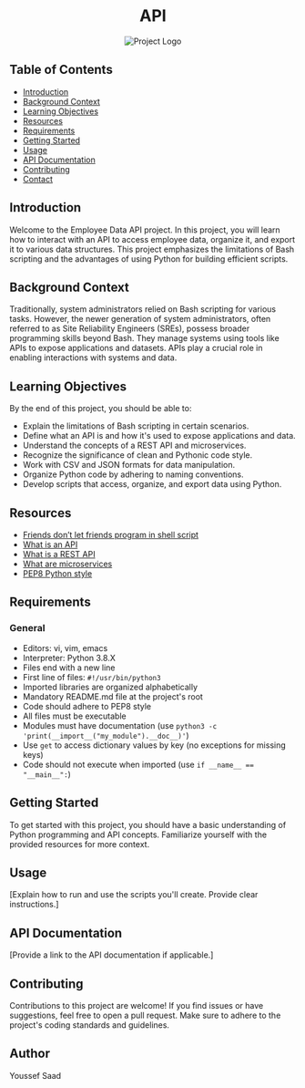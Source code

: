 

<h1 align="center"> API </h1>
<div align="center">
  <img src="https://developers.giphy.com/branch/master/static/api-512d36c09662682717108a38bbb5c57d.gif" alt="Project Logo">
</div>

## Table of Contents

- [Introduction](#introduction)
- [Background Context](#background-context)
- [Learning Objectives](#learning-objectives)
- [Resources](#resources)
- [Requirements](#requirements)
- [Getting Started](#getting-started)
- [Usage](#usage)
- [API Documentation](#api-documentation)
- [Contributing](#contributing)
- [Contact](#contact)

## Introduction

Welcome to the Employee Data API project. In this project, you will learn how to interact with an API to access employee data, organize it, and export it to various data structures. This project emphasizes the limitations of Bash scripting and the advantages of using Python for building efficient scripts.

## Background Context

Traditionally, system administrators relied on Bash scripting for various tasks. However, the newer generation of system administrators, often referred to as Site Reliability Engineers (SREs), possess broader programming skills beyond Bash. They manage systems using tools like APIs to expose applications and datasets. APIs play a crucial role in enabling interactions with systems and data.

## Learning Objectives

By the end of this project, you should be able to:

- Explain the limitations of Bash scripting in certain scenarios.
- Define what an API is and how it's used to expose applications and data.
- Understand the concepts of a REST API and microservices.
- Recognize the significance of clean and Pythonic code style.
- Work with CSV and JSON formats for data manipulation.
- Organize Python code by adhering to naming conventions.
- Develop scripts that access, organize, and export data using Python.

## Resources

- [Friends don’t let friends program in shell script](https://www.turnkeylinux.org/blog/shell-scripting)
- [What is an API](https://www.mulesoft.com/resources/api/what-is-an-api)
- [What is a REST API](https://www.redhat.com/en/topics/api/what-is-a-rest-api)
- [What are microservices](https://www.redhat.com/en/topics/microservices)
- [PEP8 Python style](https://www.python.org/dev/peps/pep-0008/)

## Requirements

### General

- Editors: vi, vim, emacs
- Interpreter: Python 3.8.X
- Files end with a new line
- First line of files: `#!/usr/bin/python3`
- Imported libraries are organized alphabetically
- Mandatory README.md file at the project's root
- Code should adhere to PEP8 style
- All files must be executable
- Modules must have documentation (use `python3 -c 'print(__import__("my_module").__doc__)'`)
- Use `get` to access dictionary values by key (no exceptions for missing keys)
- Code should not execute when imported (use `if __name__ == "__main__":`)

## Getting Started

To get started with this project, you should have a basic understanding of Python programming and API concepts. Familiarize yourself with the provided resources for more context.

## Usage

[Explain how to run and use the scripts you'll create. Provide clear instructions.]

## API Documentation

[Provide a link to the API documentation if applicable.]

## Contributing

Contributions to this project are welcome! If you find issues or have suggestions, feel free to open a pull request. Make sure to adhere to the project's coding standards and guidelines.

## Author

Youssef Saad
